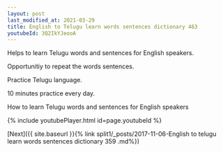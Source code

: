 ```yaml
---
layout: post
last_modified_at: 2021-03-29
title: English to Telugu learn words sentences dictionary 463 
youtubeId: 3Q2IkYJeooA
---
```

 
 
Helps to learn Telugu words and sentences for English speakers.

Opportunitiy to repeat the words sentences. 

Practice Telugu language. 
 
10 minutes practice every day. 
 
How to learn Telugu words and sentences for English speakers 
 
{% include youtubePlayer.html id=page.youtubeId %}
 
 
[Next]({{ site.baseurl }}{% link  split1/_posts/2017-11-06-English to telugu learn words sentences dictionary 359 .md%})
 
